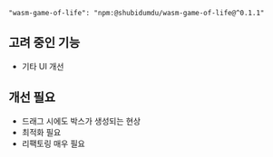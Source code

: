 ```
"wasm-game-of-life": "npm:@shubidumdu/wasm-game-of-life@^0.1.1"
```

## 고려 중인 기능

- 기타 UI 개선

## 개선 필요

- 드래그 시에도 박스가 생성되는 현상
- 최적화 필요
- 리팩토링 매우 필요
